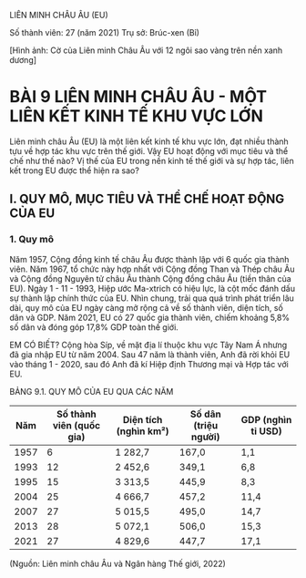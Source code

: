 LIÊN MINH CHÂU ÂU (EU)

Số thành viên: 27 (năm 2021)
Trụ sở: Brúc-xen (Bỉ)

[Hình ảnh: Cờ của Liên minh Châu Âu với 12 ngôi sao vàng trên nền xanh dương]

# BÀI 9 LIÊN MINH CHÂU ÂU - MỘT LIÊN KẾT KINH TẾ KHU VỰC LỚN

Liên minh châu Âu (EU) là một liên kết kinh tế khu vực lớn, đạt nhiều thành tựu về hợp tác khu vực trên thế giới. Vậy EU hoạt động với mục tiêu và thể chế như thế nào? Vị thế của EU trong nền kinh tế thế giới và sự hợp tác, liên kết trong EU được thể hiện ra sao?

## I. QUY MÔ, MỤC TIÊU VÀ THỂ CHẾ HOẠT ĐỘNG CỦA EU

### 1. Quy mô

Năm 1957, Cộng đồng kinh tế châu Âu được thành lập với 6 quốc gia thành viên. Năm 1967, tổ chức này hợp nhất với Cộng đồng Than và Thép châu Âu và Cộng đồng Nguyên tử châu Âu thành Cộng đồng châu Âu (tiền thân của EU). Ngày 1 - 11 - 1993, Hiệp ước Ma-xtrich có hiệu lực, là cột mốc đánh dấu sự thành lập chính thức của EU. Nhìn chung, trải qua quá trình phát triển lâu dài, quy mô của EU ngày càng mở rộng cả về số thành viên, diện tích, số dân và GDP. Năm 2021, EU có 27 quốc gia thành viên, chiếm khoảng 5,8% số dân và đóng góp 17,8% GDP toàn thế giới.

EM CÓ BIẾT?
Cộng hòa Síp, về mặt địa lí thuộc khu vực Tây Nam Á nhưng đã gia nhập EU từ năm 2004.
Sau 47 năm là thành viên, Anh đã rời khỏi EU vào tháng 1 - 2020, sau đó Anh đã kí Hiệp định Thương mại và Hợp tác với EU.

BẢNG 9.1. QUY MÔ CỦA EU QUA CÁC NĂM

| Năm | Số thành viên (quốc gia) | Diện tích (nghìn km²) | Số dân (triệu người) | GDP (nghìn tỉ USD) |
|------|--------------------------|------------------------|------------------------|---------------------|
| 1957 | 6                        | 1 282,7                | 167,0                  | 1,1                 |
| 1993 | 12                       | 2 452,6                | 349,1                  | 6,8                 |
| 1995 | 15                       | 3 313,5                | 445,9                  | 8,3                 |
| 2004 | 25                       | 4 666,7                | 457,2                  | 11,4                |
| 2007 | 27                       | 5 015,5                | 495,0                  | 14,7                |
| 2013 | 28                       | 5 072,1                | 506,0                  | 15,3                |
| 2021 | 27                       | 4 829,6                | 447,7                  | 17,1                |

(Nguồn: Liên minh châu Âu và Ngân hàng Thế giới, 2022)